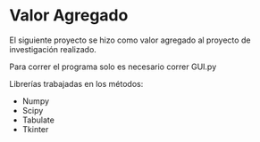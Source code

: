 # Valor Agregado

El siguiente proyecto se hizo como valor agregado al proyecto de investigación realizado.

Para correr el programa solo es necesario correr GUI.py

Librerías trabajadas en los métodos:

* Numpy
* Scipy
* Tabulate
* Tkinter
